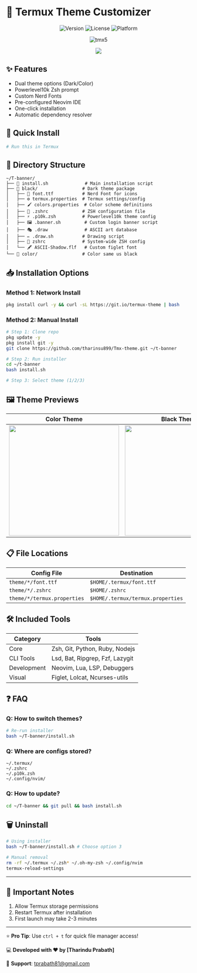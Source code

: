 
# 🎨 Termux Theme Customizer 

<div align="center">
  <img src="https://img.shields.io/badge/Version-2.0.0-blue" alt="Version">
  <img src="https://img.shields.io/badge/License-MIT-green" alt="License">
  <img src="https://img.shields.io/badge/Platform-Termux-orange" alt="Platform">
</div>

<p align="center">
  <img src="https://github.com/tharindu899/Tmx-theme/blob/master/src/img/tmx5.jpg" alt="tmx5" />
</p>

<p align="center">
  <img src="https://img.shields.io/badge/Termux_Theme_Customizer-2D3436?style=for-the-badge&logo=android&logoColor=white&labelColor=2D3436" />
</p>

## ✨ Features
- Dual theme options (Dark/Color)
- Powerlevel10k Zsh prompt
- Custom Nerd Fonts
- Pre-configured Neovim IDE
- One-click installation
- Automatic dependency resolver

## 🚀 Quick Install
```bash
# Run this in Termux

```
## 📂 Directory Structure
```env
~/T-banner/
├── 📜 install.sh              # Main installation script
├── 📁 black/                 # Dark theme package
│   ├── 🎨 font.ttf           # Nerd Font for icons
│   ├── ⚙️ termux.properties  # Termux settings/config
│   ├── 🖌️ colors.properties  # Color scheme definitions
│   ├── 🐧 .zshrc             # ZSH configuration file
│   ├── ⚡ .p10k.zsh          # Powerlevel10k theme config
│   ├── 🖼️ .banner.sh         # Custom login banner script
│   ├── 🎭 .draw              # ASCII art database
│   ├── ✏️ .draw.sh           # Drawing script
│   ├── 📜 zshrc              # System-wide ZSH config
│   └── 🖋️ ASCII-Shadow.flf   # Custom figlet font
└── 📁 color/                 # Color same us black
```

## 📥 Installation Options

### Method 1: Network Install
```bash
pkg install curl -y && curl -sL https://git.io/termux-theme | bash
```

### Method 2: Manual Install
```bash
# Step 1: Clone repo
pkg update -y
pkg install git -y
git clone https://github.com/tharinsu899/Tmx-theme.git ~/t-banner
```

```bash
# Step 2: Run installer
cd ~/t-banner
bash install.sh

# Step 3: Select theme (1/2/3)
```

## 🖼️ Theme Previews
| Color Theme | Black Theme |
|-------------|-------------|
| <img src="https://i.imgur.com/dyUGhMU.jpeg" width="300"> | <img src="https://i.imgur.com/dyUGhMU.jpeg" width="300"> |

## 📋 File Locations
| Config File          | Destination               |
|----------------------|---------------------------|
| `theme/*/font.ttf`   | `$HOME/.termux/font.ttf`  |
| `theme/*/.zshrc`     | `$HOME/.zshrc`            |
| `theme/*/termux.properties` | `$HOME/.termux/termux.properties` |

## 🛠️ Included Tools
| Category       | Tools                              |
|----------------|------------------------------------|
| Core           | Zsh, Git, Python, Ruby, Nodejs     |
| CLI Tools      | Lsd, Bat, Ripgrep, Fzf, Lazygit    |
| Development    | Neovim, Lua, LSP, Debuggers        |
| Visual         | Figlet, Lolcat, Ncurses-utils      |

## ❓ FAQ
### Q: How to switch themes?
```bash
# Re-run installer
bash ~/T-banner/install.sh
```

### Q: Where are configs stored?
```
~/.termux/
~/.zshrc
~/.p10k.zsh
~/.config/nvim/
```

### Q: How to update?
```bash
cd ~/T-banner && git pull && bash install.sh
```

## 🗑️ Uninstall
```bash
# Using installer
bash ~/T-banner/install.sh # Choose option 3

# Manual removal
rm -rf ~/.termux ~/.zsh* ~/.oh-my-zsh ~/.config/nvim
termux-reload-settings
```
___
## 📌 Important Notes
1. Allow Termux storage permissions
2. Restart Termux after installation
3. First launch may take 2-3 minutes
___
⭐ **Pro Tip**: Use `ctrl + t` for quick file manager access!

💻 **Developed with ❤️ by [Tharindu Prabath]**

📧 **Support**: tprabath81@gmail.com
```
